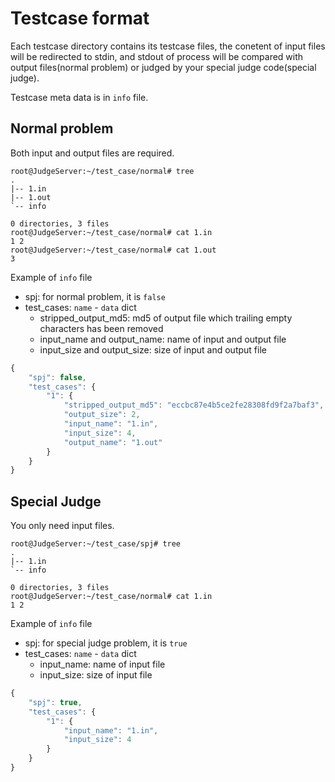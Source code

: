 # Testcase format

Each testcase directory contains its testcase files, the conetent of input files will be redirected to stdin, and stdout of process will be compared with output files(normal problem) or judged by your special judge code(special judge).

Testcase meta data is in `info` file.

## Normal problem

Both input and output files are required.

```
root@JudgeServer:~/test_case/normal# tree
.
|-- 1.in
|-- 1.out
`-- info

0 directories, 3 files
root@JudgeServer:~/test_case/normal# cat 1.in
1 2
root@JudgeServer:~/test_case/normal# cat 1.out
3
```

Example of `info` file

 - spj: for normal problem, it is `false`
 - test_cases: `name` - `data` dict
     - stripped_output_md5: md5 of output file which trailing empty characters has been removed
     - input_name and output_name: name of input and output file
     - input_size and output_size: size of input and output file

```js
{
    "spj": false,
    "test_cases": {
        "1": {
            "stripped_output_md5": "eccbc87e4b5ce2fe28308fd9f2a7baf3",
            "output_size": 2,
            "input_name": "1.in",
            "input_size": 4,
            "output_name": "1.out"
        }
    }
}

```

## Special Judge

You only need input files.

```
root@JudgeServer:~/test_case/spj# tree
.
|-- 1.in
`-- info

0 directories, 3 files
root@JudgeServer:~/test_case/normal# cat 1.in
1 2
```

Example of `info` file

 - spj: for special judge problem, it is `true`
 - test_cases: `name` - `data` dict
     - input_name: name of input file
     - input_size: size of input file

```js
{
    "spj": true,
    "test_cases": {
        "1": {
            "input_name": "1.in",
            "input_size": 4
        }
    }
}
```
